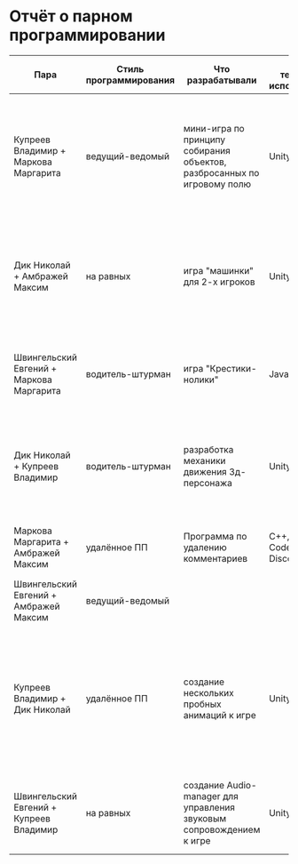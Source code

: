 # Отчёт о парном программировании




|Пара|Стиль программирования|Что разрабатывали|Какие технологии использовались|Что понравилось|Возникшие проблемы|Выводы|
|------|----------------------|----------------|-|-|-|-|
|Купреев Владимир + Маркова Маргарита|ведущий-ведомый|мини-игра по принципу собирания объектов, разбросанных по игровому полю|Unity 2D, Paint|Понравился результат разработки, игра работала без провисаний и багов. Использование Unity как среды разработки|Проблем не возникло с обоих сторон|Обучение новой технологии прошло отлично, появилось понимание об этапах разработки игры, появился готовый мини-проект|
|Дик Николай + Амбражей Максим|на равных|игра "машинки" для 2-х игроков|Unity 3D|Понравился процесс совместной разработки игры. Появлялись идеи по улучшению игры с обоих сторон|Возник спор: кто будет управлять красной машинкой, а кто синей|Получение опыта разделения обязанностей при разработке проекта|
|Швингельский Евгений + Маркова Маргарита|водитель-штурман|игра "Крестики-нолики"|JavaScript|Понравился процесс разработки архитектуры игры и работы с новой технологией|Незнание тонкостей технологии разработки|Для должности системного архитектора нужны долгие года опыта|
|Дик Николай + Купреев Владимир|водитель-штурман|разработка механики движения 3д-персонажа|Unity 3D, Blender|Процесс написание кода по диаграммам напарника. Обсуждения во время разработки проекта|Возникло несколько недопониманий и в последствии исправление кода|Опыт нахождения общего языка, приведения аналогий для лучшего понимания друг друга|
|Маркова Маргарита + Амбражей Максим|удалённое ПП|Программа по удалению комментариев|C++, CodeShare.io, Discord|Понравилось составлять алгоритмы для оптимизации программы|Разработка заняла больше двух часов|Повторение базовых алгоритмов и структур данных|
|Швингельский Евгений + Амбражей Максим|ведущий-ведомый||||||
|Купреев Владимир + Дик Николай|удалённое ПП|создание нескольких пробных анимаций к игре|Unity 3D, Discord|Возможность прерваться и возобновить разработку через некоторое время|Возникли некоторые проблемы со связью, обусловленные загруженностью сервера. Часто приходилось повторять сказанное, из-за чего процесс разработки замедлялся|Не самый лучший способ совместной разработки, некачественный проект в итоге|
|Швингельский Евгений + Купреев Владимир|на равных|создание Audio-manager для управления звуковым сопровождением к игре|Unity 3D|Слаженная работа в команде. Вычисление сильных и слабых сторон друг друга|Проблем не возникло с обоих сторон|Получен опыт разделения задач между напарниками|
